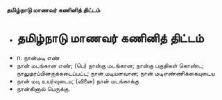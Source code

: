 **தமிழ்நாடு மாணவர் கணினித் திட்டம்**
- # தமிழ்நாடு மாணவர் கணினித் திட்டம்
- n. நான்மடி எண்
- நான் மடங்கான எண்; (பெ) நான்கு மடங்கான; நான்கு பகுதிகள் கொண்ட; நாலுதரப்பினருக்கடைப்பட்ட; நான் மடியளவான; நான் மடிஎண்ணிக்கையுடைய
- நான் மடி உயர்வுடைய; (வினை) நான் மடங்காக்கு
- நான்கினால் பெருக்கு.

